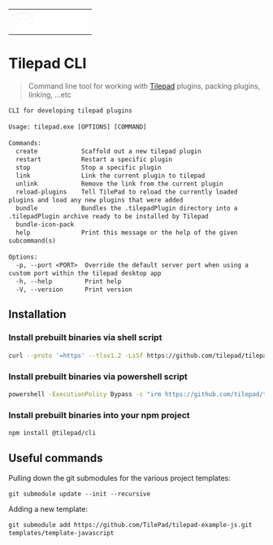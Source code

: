 <table>
<tr>
<td>
<img src="https://github.com/TilePad/tilepad-desktop/raw/main/assets/tilepad-logo.svg" width="150px">
</td>
</tr>
</table>

# Tilepad CLI

> Command line tool for working with [Tilepad](https://github.com/tilepad/tilepad-desktop) plugins, packing plugins, linking, ...etc

```
CLI for developing tilepad plugins

Usage: tilepad.exe [OPTIONS] [COMMAND]

Commands:
  create            Scaffold out a new tilepad plugin
  restart           Restart a specific plugin
  stop              Stop a specific plugin
  link              Link the current plugin to tilepad
  unlink            Remove the link from the current plugin
  reload-plugins    Tell TilePad to reload the currently loaded plugins and load any new plugins that were added
  bundle            Bundles the .tilepadPlugin directory into a .tilepadPlugin archive ready to be installed by Tilepad
  bundle-icon-pack
  help              Print this message or the help of the given subcommand(s)

Options:
  -p, --port <PORT>  Override the default server port when using a custom port within the tilepad desktop app
  -h, --help         Print help
  -V, --version      Print version
```

## Installation

### Install prebuilt binaries via shell script

```sh
curl --proto '=https' --tlsv1.2 -LsSf https://github.com/tilepad/tilepad-cli/releases/latest/download/tilepad-cli-installer.sh | sh
```

### Install prebuilt binaries via powershell script

```sh
powershell -ExecutionPolicy Bypass -c "irm https://github.com/tilepad/tilepad-cli/releases/latest/download/tilepad-cli-installer.ps1 | iex"
```

### Install prebuilt binaries into your npm project

```sh
npm install @tilepad/cli
```

## Useful commands

Pulling down the git submodules for the various project templates:

```
git submodule update --init --recursive
```

Adding a new template:

```
git submodule add https://github.com/TilePad/tilepad-example-js.git templates/template-javascript
```
